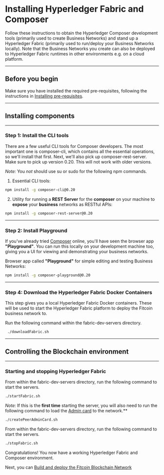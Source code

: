 # Installing Hyperledger Fabric and Composer

Follow these instructions to obtain the Hyperledger Composer development tools (primarily used to create Business Networks) and stand up a Hyperledger Fabric (primarily used to run/deploy your Business Networks locally). Note that the Business Networks you create can also be deployed to Hyperledger Fabric runtimes in other environments e.g. on a cloud platform.

---

## Before you begin

Make sure you have installed the required pre-requisites, following the instructions in [Installing pre-requisites](../README.md).

---

## Installing components

---

### Step 1: Install the CLI tools

There are a few useful CLI tools for Composer developers. The most important one is composer-cli, which contains all the essential operations, so we'll install that first. Next, we'll also pick up composer-rest-server. Make sure to pick up version 0.20. This will not work with older versions.

_Note:_ You *not* should use su or sudo for the following npm commands.

1. Essential CLI tools:    
```sh
npm install -g composer-cli@0.20
```

2. Utility for running a **REST Server** for the **composer** on your machine to **expose** your **business** networks as RESTful APIs:
```sh  
npm install -g composer-rest-server@0.20
```

---

### Step 2: Install Playground

If you've already tried [Composer](https://composer-playground.mybluemix.net/) online, you'll have seen the browser app **"Playground"**. You can run this locally on your development machine too, giving you a UI for viewing and demonstrating your business networks.

Browser app called **"Playground"** for simple editing and testing Business Networks:
```sh
npm install -g composer-playground@0.20
```

---

### Step 4: Download the Hyperledger Fabric Docker Containers

This step gives you a local Hyperledger Fabric Docker containers. These will be used to start the Hyperledger Fabric platform to deploy the Fitcoin business network to.

Run the following command within the fabric-dev-servers directory.
```sh
 ./downloadFabric.sh
```
---

## Controlling the Blockchain environment

---

### Starting and stopping Hyperledger Fabric

From within the fabric-dev-servers directory, run the following command to start the servers.
```sh
./startFabric.sh
```

_Note:_ If this is the **first time** starting the server, you will also need to run the following command to load the [Admin card](https://hyperledger.github.io/composer/v0.16/playground/id-cards-playground) to the network.**
```sh
./createPeerAdminCard.sh
```

From within the fabric-dev-servers directory, run the following command to start the servers.
```sh
./stopFabric.sh
```

Congratulations! You now have a working Hyperledger Fabric and Composer environment.

Next, you can [Build and deploy the Fitcoin Blockchain Network](../wolfpack-fitclub-fitcoin/README.md)